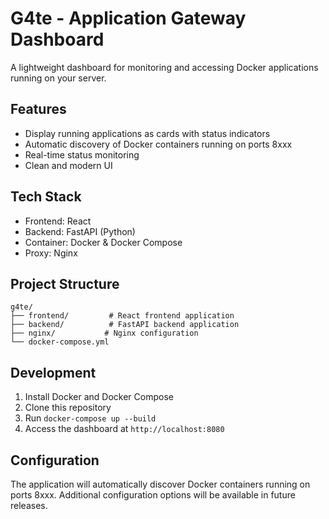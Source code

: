 # G4te - Application Gateway Dashboard

A lightweight dashboard for monitoring and accessing Docker applications running on your server.

## Features

- Display running applications as cards with status indicators
- Automatic discovery of Docker containers running on ports 8xxx
- Real-time status monitoring
- Clean and modern UI

## Tech Stack

- Frontend: React
- Backend: FastAPI (Python)
- Container: Docker & Docker Compose
- Proxy: Nginx

## Project Structure

```
g4te/
├── frontend/         # React frontend application
├── backend/          # FastAPI backend application
├── nginx/           # Nginx configuration
└── docker-compose.yml
```

## Development

1. Install Docker and Docker Compose
2. Clone this repository
3. Run `docker-compose up --build`
4. Access the dashboard at `http://localhost:8080`

## Configuration

The application will automatically discover Docker containers running on ports 8xxx.
Additional configuration options will be available in future releases.
